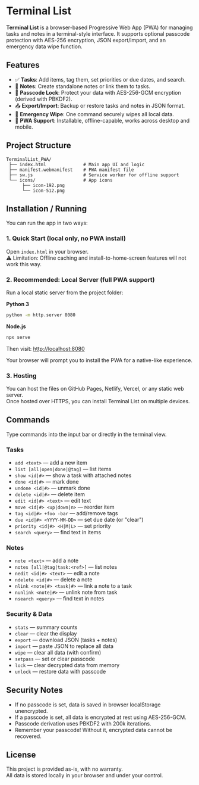 # Terminal List

**Terminal List** is a browser-based Progressive Web App (PWA) for managing tasks and notes in a terminal-style interface.
It supports optional passcode protection with AES-256 encryption, JSON export/import, and an emergency data wipe function.

## Features

- ✅ **Tasks**: Add items, tag them, set priorities or due dates, and search.
- 📝 **Notes**: Create standalone notes or link them to tasks.
- 🔐 **Passcode Lock**: Protect your data with AES-256-GCM encryption (derived with PBKDF2).
- 📤 **Export/Import**: Backup or restore tasks and notes in JSON format.
- 🚨 **Emergency Wipe**: One command securely wipes all local data.
- 📱 **PWA Support**: Installable, offline-capable, works across desktop and mobile.

## Project Structure

```
TerminalList_PWA/
 ├── index.html              # Main app UI and logic
 ├── manifest.webmanifest    # PWA manifest file
 ├── sw.js                   # Service worker for offline support
 └── icons/                  # App icons
      ├── icon-192.png
      └── icon-512.png
```

## Installation / Running

You can run the app in two ways:

### 1. Quick Start (local only, no PWA install)
Open `index.html` in your browser.  
⚠️ Limitation: Offline caching and install-to-home-screen features will not work this way.

### 2. Recommended: Local Server (full PWA support)

Run a local static server from the project folder:

**Python 3**
```bash
python -m http.server 8080
```
**Node.js**
```bash
npx serve
```

Then visit: [http://localhost:8080](http://localhost:8080)

Your browser will prompt you to install the PWA for a native-like experience.

### 3. Hosting
You can host the files on GitHub Pages, Netlify, Vercel, or any static web server.  
Once hosted over HTTPS, you can install Terminal List on multiple devices.

## Commands

Type commands into the input bar or directly in the terminal view.

### Tasks
- `add <text>` — add a new item
- `list [all|open|done|@tag]` — list items
- `show <id|#>` — show a task with attached notes
- `done <id|#>` — mark done
- `undone <id|#>` — unmark done
- `delete <id|#>` — delete item
- `edit <id|#> <text>` — edit text
- `move <id|#> <up|down|n>` — reorder item
- `tag <id|#> +foo -bar` — add/remove tags
- `due <id|#> <YYYY-MM-DD>` — set due date (or "clear")
- `priority <id|#> <H|M|L>` — set priority
- `search <query>` — find text in items

### Notes
- `note <text>` — add a note
- `notes [all|@tag|task:<ref>]` — list notes
- `nedit <id|#> <text>` — edit a note
- `ndelete <id|#>` — delete a note
- `nlink <note|#> <task|#>` — link a note to a task
- `nunlink <note|#>` — unlink note from task
- `nsearch <query>` — find text in notes

### Security & Data
- `stats` — summary counts
- `clear` — clear the display
- `export` — download JSON (tasks + notes)
- `import` — paste JSON to replace all data
- `wipe` — clear all data (with confirm)
- `setpass` — set or clear passcode
- `lock` — clear decrypted data from memory
- `unlock` — restore data with passcode

## Security Notes

- If no passcode is set, data is saved in browser localStorage unencrypted.  
- If a passcode is set, all data is encrypted at rest using AES-256-GCM.  
- Passcode derivation uses PBKDF2 with 200k iterations.  
- Remember your passcode! Without it, encrypted data cannot be recovered.

## License

This project is provided as-is, with no warranty.  
All data is stored locally in your browser and under your control.
